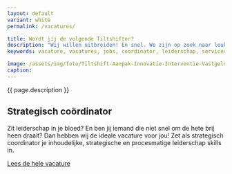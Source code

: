 ```yaml
---
layout: default
variant: white
permalink: /vacatures/

title: Wordt jij de volgende Tiltshifter?
description: "Wij willen uitbreiden! En snel. We zijn op zoek naar leuke Tiltshifters die onderdeel willen worden van onze zakelijke familie en groei willen meemaken. Doe je mee? Solliciteer dan nu."
keywords: vacature, vacatures, jobs, coordinator, leiderschap, servicedesigner

image: /assets/img/foto/Tiltshift-Aanpak-Innovatie-Interventie-Vastgelopen-digitaliserings-project.jpg
caption: 
---
```

{{ page.description }}


## Strategisch coördinator
Zit leiderschap in je bloed? En ben jij iemand die niet snel om de hete brij heen draait? Dan hebben wij de ideale vacature voor jou! Zet als strategisch coordinator je inhoudelijke, strategische en procesmatige leiderschap skills in.

[Lees de hele vacature](/2021/06/30/Vacature-Strategisch-Coordinator.html)
